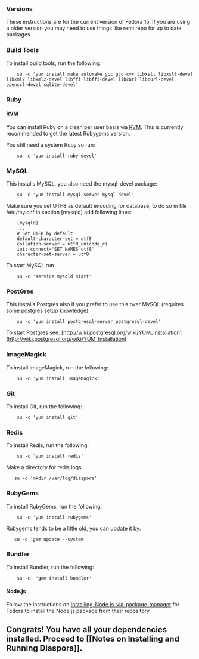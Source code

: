 ### Versions

These instructions are for the current version of Fedora 15. If you are using a older version you may need to use things like remi repo for up to date packages.

### Build Tools

To install build tools, run the following:

        su -c 'yum install make automake gcc gcc-c++ libxslt libxslt-devel libxml2 libxml2-devel libffi libffi-devel libcurl libcurl-devel openssl-devel sqlite-devel'

### Ruby

#### RVM

You can install Ruby on a clean per user basis via [RVM](https://rvm.io/). This is currently recommended to get the latest Rubygems version.

You still need a system Ruby so run:

        su -c 'yum install ruby-devel'

### MySQL

This installs MySQL, you also need the mysql-devel package:

        su -c 'yum install mysql-server mysql-devel'

Make sure you set UTF8 as default encoding for database, to do so in file /etc/my.cnf in section [mysqld] add following lines:

        [mysqld]
        ...
        # Set UTF8 by default
        default-character-set = utf8
        collation-server = utf8_unicode_ci
        init-connect='SET NAMES utf8'
        character-set-server = utf8

To start MySQL run

        su -c 'service mysqld start'

### PostGres

This installs Postgres also if you prefer to use this over MySQL (requires some postgres setup knowledge):

        su -c 'yum install postgresql-server postgresql-devel'

To start Postgres see: [http://wiki.postgresql.org/wiki/YUM_Installation](http://wiki.postgresql.org/wiki/YUM_Installation)

### ImageMagick

To install ImageMagick, run the following:

        su -c 'yum install ImageMagick'

### Git

To install Git, run the following:

        su -c 'yum install git'

### Redis

To install Redis, run the following:

        su -c 'yum install redis'

Make a directory for redis logs

       su -c 'mkdir /var/log/diaspora'

### RubyGems

To install RubyGems, run the following:

        su -c 'yum install rubygems'

Rubygems tends to be a little old, you can update it by:

       su -c 'gem update --system'

### Bundler

To install Bundler, run the following:

        su -c  'gem install bundler'

#### Node.js

Follow the instructions on [Installing-Node.js-via-package-manager](https://github.com/joyent/node/wiki/Installing-Node.js-via-package-manager) for Fedora to install the Node.js package from their repository

## Congrats! You have all your dependencies installed. Proceed to [[Notes on Installing and Running Diaspora]].
